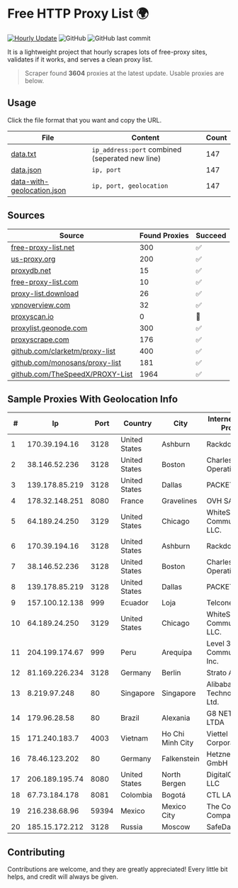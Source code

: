 
# Free HTTP Proxy List 🌍

[![Hourly Update](https://github.com/mertguvencli/http-proxy-list/actions/workflows/main.yml/badge.svg?branch=main)](https://github.com/mertguvencli/http-proxy-list/actions/workflows/main.yml)
![GitHub](https://img.shields.io/github/license/mertguvencli/http-proxy-list)
![GitHub last commit](https://img.shields.io/github/last-commit/mertguvencli/http-proxy-list)

It is a lightweight project that hourly scrapes lots of free-proxy sites, validates if it works, and serves a clean proxy list.


> Scraper found **3604** proxies at the latest update. Usable proxies are below.

## Usage

Click the file format that you want and copy the URL.


|File|Content|Count|
|----|-------|-----|
|[data.txt](https://raw.githubusercontent.com/mertguvencli/http-proxy-list/main/proxy-list/data.txt)|`ip_address:port` combined (seperated new line)|147|
|[data.json](https://raw.githubusercontent.com/mertguvencli/http-proxy-list/main/proxy-list/data.json)|`ip, port`|147|
|[data-with-geolocation.json](https://raw.githubusercontent.com/mertguvencli/http-proxy-list/main/proxy-list/data-with-geolocation.json)|`ip, port, geolocation`|147|

## Sources

|Source|Found Proxies|Succeed|
|------|-------------|-------|
|[free-proxy-list.net](https://free-proxy-list.net)|300|✅|
|[us-proxy.org](https://www.us-proxy.org)|200|✅|
|[proxydb.net](http://proxydb.net)|15|✅|
|[free-proxy-list.com](https://free-proxy-list.com/?page=&port=&type%5B%5D=http&type%5B%5D=https&up_time=0&search=Search)|10|✅|
|[proxy-list.download](https://www.proxy-list.download/HTTP)|26|✅|
|[vpnoverview.com](https://vpnoverview.com/privacy/anonymous-browsing/free-proxy-servers)|32|✅|
|[proxyscan.io](https://www.proxyscan.io)|0|🚫|
|[proxylist.geonode.com](https://proxylist.geonode.com/api/proxy-list?limit=300&page=1&sort_by=lastChecked&sort_type=desc&protocols=http,https)|300|✅|
|[proxyscrape.com](https://api.proxyscrape.com/v2/?request=displayproxies&protocol=http&timeout=10000&country=all&ssl=all&anonymity=all)|176|✅|
|[github.com/clarketm/proxy-list](https://raw.githubusercontent.com/clarketm/proxy-list/master/proxy-list-raw.txt)|400|✅|
|[github.com/monosans/proxy-list](https://raw.githubusercontent.com/monosans/proxy-list/main/proxies/http.txt)|181|✅|
|[github.com/TheSpeedX/PROXY-List](https://raw.githubusercontent.com/TheSpeedX/PROXY-List/master/http.txt)|1964|✅|


## Sample Proxies With Geolocation Info

|#|Ip|Port|Country|City|Internet Service Provider|
|-|--|----|-------|----|-------------------------|
|1|170.39.194.16|3128|United States|Ashburn|Rackdog, LLC|
|2|38.146.52.236|3128|United States|Boston|Charles River Operation|
|3|139.178.85.219|3128|United States|Dallas|PACKET-HOST|
|4|178.32.148.251|8080|France|Gravelines|OVH SAS|
|5|64.189.24.250|3129|United States|Chicago|WhiteSky Communications, LLC.|
|6|170.39.194.16|3128|United States|Ashburn|Rackdog, LLC|
|7|38.146.52.236|3128|United States|Boston|Charles River Operation|
|8|139.178.85.219|3128|United States|Dallas|PACKET-HOST|
|9|157.100.12.138|999|Ecuador|Loja|Telconet S.A|
|10|64.189.24.250|3129|United States|Chicago|WhiteSky Communications, LLC.|
|11|204.199.174.67|999|Peru|Arequipa|Level 3 Communications, Inc.|
|12|81.169.226.234|3128|Germany|Berlin|Strato AG|
|13|8.219.97.248|80|Singapore|Singapore|Alibaba (US) Technology Co., Ltd.|
|14|179.96.28.58|80|Brazil|Alexania|G8 NETWORKS LTDA|
|15|171.240.183.7|4003|Vietnam|Ho Chi Minh City|Viettel Corporation|
|16|78.46.123.202|80|Germany|Falkenstein|Hetzner Online GmbH|
|17|206.189.195.74|8080|United States|North Bergen|DigitalOcean, LLC|
|18|67.73.184.178|8081|Colombia|Bogotá|CTL LATAM|
|19|216.238.68.96|59394|Mexico|Mexico City|The Constant Company|
|20|185.15.172.212|3128|Russia|Moscow|SafeData LLC|



## Contributing

Contributions are welcome, and they are greatly appreciated! Every
little bit helps, and credit will always be given.

